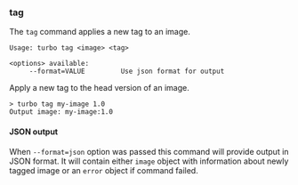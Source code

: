### tag

The `tag` command applies a new tag to an image.

```
Usage: turbo tag <image> <tag>

<options> available:
     --format=VALUE         Use json format for output
```

Apply a new tag to the head version of an image. 

```
> turbo tag my-image 1.0
Output image: my-image:1.0
```

#### JSON output

When `--format=json` option was passed this command will provide output in JSON format. It will contain either `image` object with information about newly tagged image or an `error` object if command failed.